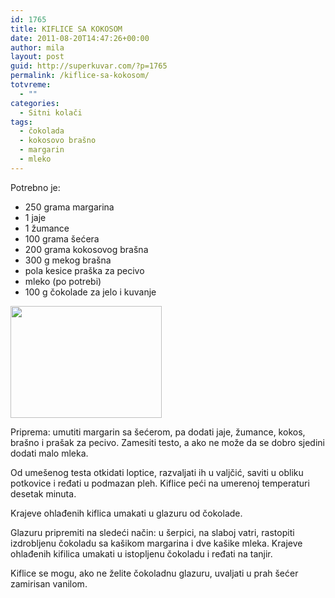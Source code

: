 ```yaml
---
id: 1765
title: KIFLICE SA KOKOSOM
date: 2011-08-20T14:47:26+00:00
author: mila
layout: post
guid: http://superkuvar.com/?p=1765
permalink: /kiflice-sa-kokosom/
totvreme:
  - ""
categories:
  - Sitni kolači
tags:
  - čokolada
  - kokosovo brašno
  - margarin
  - mleko
---
```

Potrebno je:

  * 250 grama margarina
  * 1 jaje
  * 1 žumance
  * 100 grama šećera
  * 200 grama kokosovog brašna
  * 300 g mekog brašna
  * pola kesice praška za pecivo
  * mleko (po potrebi)
  * 100 g čokolade za jelo i kuvanje

<img class="alignnone size-medium wp-image-1767" title="kokos kiflice-potkovice" src="//superkuvar.com/wp-content/uploads/2011/08/kokos-kiflice-potkovice-e1313850862501.jpg" alt="" width="242" height="179" /> 

Priprema: umutiti margarin sa šećerom, pa dodati jaje, žumance, kokos, brašno i prašak za pecivo. Zamesiti testo, a ako ne može da se dobro sjedini dodati malo mleka.

Od umešenog testa otkidati loptice, razvaljati ih u valjčić, saviti u obliku potkovice i ređati u podmazan pleh. Kiflice peći na umerenoj temperaturi desetak minuta.

Krajeve ohlađenih kiflica umakati u glazuru od čokolade.

Glazuru pripremiti na sledeći način: u šerpici, na slaboj vatri, rastopiti izdrobljenu čokoladu sa kašikom margarina i dve kašike mleka. Krajeve ohlađenih kifilica umakati u istopljenu čokoladu i ređati na tanjir.

Kiflice se mogu, ako ne želite čokoladnu glazuru, uvaljati u prah šećer zamirisan vanilom.